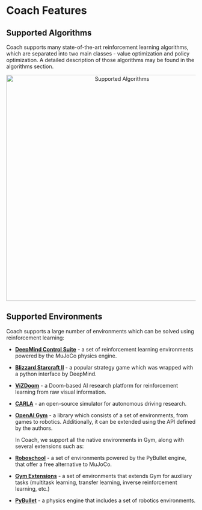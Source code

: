 # Coach Features

## Supported Algorithms

Coach supports many state-of-the-art reinforcement learning algorithms, which are separated into two main classes -
value optimization and policy optimization. A detailed description of those algorithms may be found in the algorithms
section.

<p style="text-align: center;">

<img src="../../img/algorithms.png" alt="Supported Algorithms" style="width: 600px;"/>

</p>


## Supported Environments

Coach supports a large number of environments which can be solved using reinforcement learning:

* **[DeepMind Control Suite](https://github.com/deepmind/dm_control)** - a set of reinforcement learning environments
  powered by the MuJoCo physics engine.

* **[Blizzard Starcraft II](https://github.com/deepmind/pysc2)** - a popular strategy game which was wrapped with a
  python interface by DeepMind.

* **[ViZDoom](http://vizdoom.cs.put.edu.pl/)** - a Doom-based AI research platform for reinforcement learning
  from raw visual information.

* **[CARLA](https://github.com/carla-simulator/carla)** - an open-source simulator for autonomous driving research.

* **[OpenAI Gym](https://gym.openai.com/)** - a library which consists of a set of environments, from games to robotics.
  Additionally, it can be extended using the API defined by the authors.

  In Coach, we support all the native environments in Gym, along with several extensions such as:

* **[Roboschool](https://github.com/openai/roboschool)** - a set of environments powered by the PyBullet engine,
    that offer a free alternative to MuJoCo.

* **[Gym Extensions](https://github.com/Breakend/gym-extensions)** - a set of environments that extends Gym for
    auxiliary tasks (multitask learning, transfer learning, inverse reinforcement learning, etc.)

* **[PyBullet](https://github.com/bulletphysics/bullet3/tree/master/examples/pybullet)** - a physics engine that
    includes a set of robotics environments.

